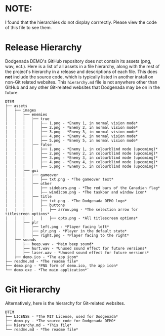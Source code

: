 # NOTE:
I found that the hierarchies do not display corrrectly. Please view the code of this file to see them.

# Release Hierarchy
Dodgenada DEMO's GitHub repository does not contain its assets (png, wav, ect.).
Here is a list of all assets in a file hierarchy, along with the rest of the project's hierarchy in a release and descriptions of each file.
This does **not** include the source code, which is typically listed in another install on non-Git related websites.
This `hierarchy.md` file is not anywhere other than GitHub and any other Git-related websites that Dodgenada may be on in the future.

```plaintext
DTEM
├── assets
│   ├── images
│   │   ├── enemies
│   │   │   ├── true
|   |   |   │   ├── 1.png - *Enemy 1, in normal vision mode*
|   |   |   │   ├── 2.png - *Enemy 2, in normal vision mode*
|   |   |   │   ├── 3.png - *Enemy 3, in normal vision mode*
|   |   |   │   ├── 4.png - *Enemy 4, in normal vision mode*
|   |   |   │   ├── 5.png - *Enemy 5, in normal vision mode*
│   │   │   ├── false
|   |   |   │   ├── 1.png - *Enemy 1, in colourblind mode (upcoming)*
|   |   |   │   ├── 2.png - *Enemy 2, in colourblind mode (upcoming)*
|   |   |   │   ├── 3.png - *Enemy 3, in colourblind mode (upcoming)*
|   |   |   │   ├── 4.png - *Enemy 4, in colourblind mode (upcoming)*
|   |   |   │   ├── 5.png - *Enemy 5, in colourblind mode (upcoming)*
│   │   ├── gui
│   │   │   ├── gameover
|   |   |   │   ├── txt.png - *The gameover text*
│   │   │   ├── other
|   |   |   │   ├── sidebars.png - *The red bars of the Canadian flag*
|   |   |   │   ├── windIcon.png - *The taskbar and window icon*
│   │   │   ├── title
|   |   |   │   ├── txt.png - *The Dodgenada DEMO logo*
|   |   |   │   ├── buttons
|   |   |   │   |   ├── arrow.png - *The selection arrow for titlescreen options*
|   |   |   │   |   ├── opts.png - *All titlescreen options*
│   │   ├── plr
│   │   │   ├── left.png - *Player facing left*
│   │   │   ├── plr.png - *Player in the default state*
│   │   │   ├── right.png - *Player facing to the right*
│   ├── sounds
│   │   ├── beep.wav - *Main beep sound*
│   │   ├── hurt.wav - *Unused sound effect for future versions*
│   │   ├── laser.wav - *Unused sound effect for future versions*
│   ├── demo.ico - *The app icon*
├── readme.md - *The readme file*
├── demo.png - *PNG form of demo.ico, the app icon*
└── demo.exe - *The main application*`
```

# Git Hierarchy
Alternatively, here is the hierarchy for Git-related websites.

```plaintext
DTEM
├── LICENSE - *The MIT License, used for Dodgenada*
├── demo.py - *The source code for Dodgenada DEMO*
├── hierarchy.md - *This file*
└── readme.md - *The readme file*
```
